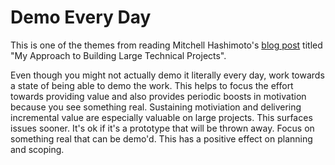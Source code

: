 # Demo Every Day

This is one of the themes from reading Mitchell Hashimoto's [blog post](https://mitchellh.com/writing/building-large-technical-projects) titled "My Approach to Building Large Technical Projects".

Even though you might not actually demo it literally every day, work towards a state of being able to demo the work. This helps to focus the effort towards providing value and also provides periodic boosts in motivation because you see something real. Sustaining motiviation and delivering incremental value are especially valuable on large projects. This surfaces issues sooner. It's ok if it's a prototype that will be thrown away. Focus on something real that can be demo'd. This has a positive effect on planning and scoping.
